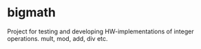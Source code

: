 # bigmath
Project for testing and developing HW-implementations of integer operations. mult, mod, add, div etc.
